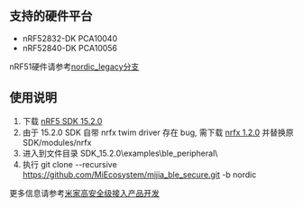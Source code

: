 ## 支持的硬件平台

- nRF52832-DK PCA10040
- nRF52840-DK PCA10056

nRF51硬件请参考[nordic_legacy分支](https://github.com/MiEcosystem/mijia_ble_secure/tree/nordic_legacy)

## 使用说明

1. 下载 [nRF5 SDK 15.2.0](https://www.nordicsemi.com/Software-and-Tools/Software/nRF5-SDK/Download#infotabs)
2. 由于 15.2.0 SDK 自带 nrfx twim driver 存在 bug, 需下载 [nrfx 1.2.0](https://github.com/NordicSemiconductor/nrfx/releases/tag/v1.2.0) 并替换原 SDK/modules/nrfx 
3. 进入到文件目录 SDK_15.2.0\examples\ble_peripheral\
4. 执行 git clone --recursive https://github.com/MiEcosystem/mijia_ble_secure.git -b nordic

更多信息请参考[米家高安全级接入产品开发](https://github.com/MiEcosystem/miio_open/tree/master/ble)
